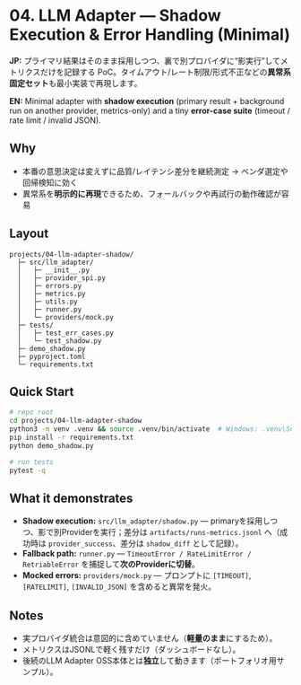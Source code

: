 # 04. LLM Adapter — Shadow Execution & Error Handling (Minimal)

**JP:** プライマリ結果はそのまま採用しつつ、裏で別プロバイダに“影実行”してメトリクスだけを記録する PoC。タイムアウト/レート制限/形式不正などの**異常系固定セット**も最小実装で再現します。

**EN:** Minimal adapter with **shadow execution** (primary result + background run on another provider, metrics-only) and a tiny **error-case suite** (timeout / rate limit / invalid JSON).

## Why
- 本番の意思決定は変えずに品質/レイテンシ差分を継続測定 → ベンダ選定や回帰検知に効く
- 異常系を**明示的に再現**できるため、フォールバックや再試行の動作確認が容易

## Layout
```
projects/04-llm-adapter-shadow/
  ├─ src/llm_adapter/
  │   ├─ __init__.py
  │   ├─ provider_spi.py
  │   ├─ errors.py
  │   ├─ metrics.py
  │   ├─ utils.py
  │   ├─ runner.py
  │   └─ providers/mock.py
  ├─ tests/
  │   ├─ test_err_cases.py
  │   └─ test_shadow.py
  ├─ demo_shadow.py
  ├─ pyproject.toml
  └─ requirements.txt
```

## Quick Start
```bash
# repo root
cd projects/04-llm-adapter-shadow
python3 -m venv .venv && source .venv/bin/activate  # Windows: .venv\Scripts\activate
pip install -r requirements.txt
python demo_shadow.py

# run tests
pytest -q
```

## What it demonstrates
- **Shadow execution:** `src/llm_adapter/shadow.py` — primaryを採用しつつ、影で別Providerを実行；差分は `artifacts/runs-metrics.jsonl` へ（成功時は `provider_success`、差分は `shadow_diff` として記録）。
- **Fallback path:** `runner.py` — `TimeoutError / RateLimitError / RetriableError` を捕捉して**次のProviderに切替**。
- **Mocked errors:** `providers/mock.py` — プロンプトに `[TIMEOUT]`, `[RATELIMIT]`, `[INVALID_JSON]` を含めると異常を発火。

## Notes
- 実プロバイダ統合は意図的に含めていません（**軽量のまま**にするため）。
- メトリクスはJSONLで軽く残すだけ（ダッシュボードなし）。
- 後続のLLM Adapter OSS本体とは**独立**して動きます（ポートフォリオ用サンプル）。
